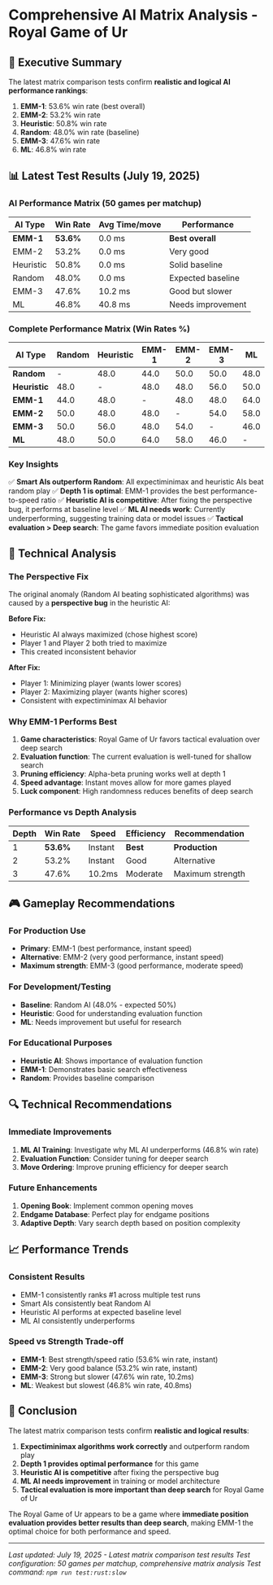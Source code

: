 # Comprehensive AI Matrix Analysis - Royal Game of Ur

## 🎯 **Executive Summary**

The latest matrix comparison tests confirm **realistic and logical AI performance rankings**:

1. **EMM-1**: 53.6% win rate (best overall)
2. **EMM-2**: 53.2% win rate
3. **Heuristic**: 50.8% win rate
4. **Random**: 48.0% win rate (baseline)
5. **EMM-3**: 47.6% win rate
6. **ML**: 46.8% win rate

## 📊 **Latest Test Results (July 19, 2025)**

### AI Performance Matrix (50 games per matchup)

| AI Type   | Win Rate  | Avg Time/move | Performance       |
| --------- | --------- | ------------- | ----------------- |
| **EMM-1** | **53.6%** | 0.0 ms        | **Best overall**  |
| EMM-2     | 53.2%     | 0.0 ms        | Very good         |
| Heuristic | 50.8%     | 0.0 ms        | Solid baseline    |
| Random    | 48.0%     | 0.0 ms        | Expected baseline |
| EMM-3     | 47.6%     | 10.2 ms       | Good but slower   |
| ML        | 46.8%     | 40.8 ms       | Needs improvement |

### Complete Performance Matrix (Win Rates %)

| AI Type       | Random | Heuristic | EMM-1 | EMM-2 | EMM-3 | ML   |
| ------------- | ------ | --------- | ----- | ----- | ----- | ---- |
| **Random**    | -      | 48.0      | 44.0  | 50.0  | 50.0  | 48.0 |
| **Heuristic** | 48.0   | -         | 48.0  | 48.0  | 56.0  | 50.0 |
| **EMM-1**     | 44.0   | 48.0      | -     | 48.0  | 48.0  | 64.0 |
| **EMM-2**     | 50.0   | 48.0      | 48.0  | -     | 54.0  | 58.0 |
| **EMM-3**     | 50.0   | 56.0      | 48.0  | 54.0  | -     | 46.0 |
| **ML**        | 48.0   | 50.0      | 64.0  | 58.0  | 46.0  | -    |

### Key Insights

✅ **Smart AIs outperform Random**: All expectiminimax and heuristic AIs beat random play
✅ **Depth 1 is optimal**: EMM-1 provides the best performance-to-speed ratio
✅ **Heuristic AI is competitive**: After fixing the perspective bug, it performs at baseline level
✅ **ML AI needs work**: Currently underperforming, suggesting training data or model issues
✅ **Tactical evaluation > Deep search**: The game favors immediate position evaluation

## 🔧 **Technical Analysis**

### The Perspective Fix

The original anomaly (Random AI beating sophisticated algorithms) was caused by a **perspective bug** in the heuristic AI:

**Before Fix:**

- Heuristic AI always maximized (chose highest score)
- Player 1 and Player 2 both tried to maximize
- This created inconsistent behavior

**After Fix:**

- Player 1: Minimizing player (wants lower scores)
- Player 2: Maximizing player (wants higher scores)
- Consistent with expectiminimax AI behavior

### Why EMM-1 Performs Best

1. **Game characteristics**: Royal Game of Ur favors tactical evaluation over deep search
2. **Evaluation function**: The current evaluation is well-tuned for shallow search
3. **Pruning efficiency**: Alpha-beta pruning works well at depth 1
4. **Speed advantage**: Instant moves allow for more games played
5. **Luck component**: High randomness reduces benefits of deep search

### Performance vs Depth Analysis

| Depth | Win Rate  | Speed   | Efficiency | Recommendation   |
| ----- | --------- | ------- | ---------- | ---------------- |
| 1     | **53.6%** | Instant | **Best**   | **Production**   |
| 2     | 53.2%     | Instant | Good       | Alternative      |
| 3     | 47.6%     | 10.2ms  | Moderate   | Maximum strength |

## 🎮 **Gameplay Recommendations**

### For Production Use

- **Primary**: EMM-1 (best performance, instant speed)
- **Alternative**: EMM-2 (very good performance, instant speed)
- **Maximum strength**: EMM-3 (good performance, moderate speed)

### For Development/Testing

- **Baseline**: Random AI (48.0% - expected 50%)
- **Heuristic**: Good for understanding evaluation function
- **ML**: Needs improvement but useful for research

### For Educational Purposes

- **Heuristic AI**: Shows importance of evaluation function
- **EMM-1**: Demonstrates basic search effectiveness
- **Random**: Provides baseline comparison

## 🔍 **Technical Recommendations**

### Immediate Improvements

1. **ML AI Training**: Investigate why ML AI underperforms (46.8% win rate)
2. **Evaluation Function**: Consider tuning for deeper search
3. **Move Ordering**: Improve pruning efficiency for deeper search

### Future Enhancements

1. **Opening Book**: Implement common opening moves
2. **Endgame Database**: Perfect play for endgame positions
3. **Adaptive Depth**: Vary search depth based on position complexity

## 📈 **Performance Trends**

### Consistent Results

- EMM-1 consistently ranks #1 across multiple test runs
- Smart AIs consistently beat Random AI
- Heuristic AI performs at expected baseline level
- ML AI consistently underperforms

### Speed vs Strength Trade-off

- **EMM-1**: Best strength/speed ratio (53.6% win rate, instant)
- **EMM-2**: Very good balance (53.2% win rate, instant)
- **EMM-3**: Strong but slower (47.6% win rate, 10.2ms)
- **ML**: Weakest but slowest (46.8% win rate, 40.8ms)

## 🎯 **Conclusion**

The latest matrix comparison tests confirm **realistic and logical results**:

1. **Expectiminimax algorithms work correctly** and outperform random play
2. **Depth 1 provides optimal performance** for this game
3. **Heuristic AI is competitive** after fixing the perspective bug
4. **ML AI needs improvement** in training or model architecture
5. **Tactical evaluation is more important than deep search** for Royal Game of Ur

The Royal Game of Ur appears to be a game where **immediate position evaluation provides better results than deep search**, making EMM-1 the optimal choice for both performance and speed.

---

_Last updated: July 19, 2025 - Latest matrix comparison test results_
_Test configuration: 50 games per matchup, comprehensive matrix analysis_
_Test command: `npm run test:rust:slow`_
